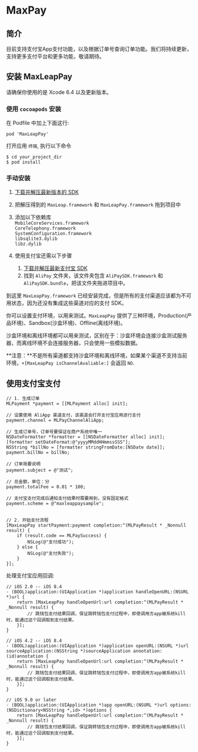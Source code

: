 # MaxPay

## 简介

目前支持支付宝App支付功能，以及根据订单号查询订单功能。我们将持续更新，支持更多支付平台和更多功能，敬请期待。

## 安装 MaxLeapPay

请确保你使用的是 Xcode 6.4 以及更新版本。

### 使用 `cocoapods` 安装

在 Podfile 中加上下面这行:

```
pod 'MaxLeapPay'
```

打开应用 `终端`, 执行以下命令

```
$ cd your_project_dir
$ pod install
```
	
### 手动安装

1. [下载并解压最新版本的 SDK](https://github.com/MaxLeap/SDK-iOS/releases)
2. 把解压得到的 `MaxLeap.framework` 和 `MaxLeapPay.framework` 拖到项目中 
3. 添加以下依赖库</br>
	`MobileCoreServices.framework`</br>
	`CoreTelephony.framework`</br>
	`SystemConfiguration.framework`</br>
	`libsqlite3.dylib`</br>
	`libz.dylib`</br>

4. 使用支付宝还需以下步骤

	1. [下载并解压最新支付宝 SDK](https://doc.open.alipay.com/doc2/detail.htm?spm=0.0.0.0.5TxcD7&treeId=59&articleId=103563&docType=1)
	2. 找到 `AliPay` 文件夹，该文件夹包含 `AliPaySDK.framework` 和 `AliPaySDK.bundle`，把该文件夹拖进项目中。

到这里 `MaxLeapPay.framework` 已经安装完成，但是所有的支付渠道应该都为不可用状态，因为还没有集成这些渠道对应的支付 SDK。

你可以设置支付环境，以用来测试。`MaxLeapPay` 提供了三种环境，Production(产品环境)、Sandbox(沙盒环境)、Offline(离线环境)。

沙盒环境和离线环境都可以用来测试，区别在于：沙盒环境会连接沙盒测试服务器，而离线环境不会连接服务器，只会使用一些模拟数据。

**注意：**不是所有渠道都支持沙盒环境和离线环境，如果某个渠道不支持当前环境，`+[MaxLeapPay isChannelAvaliable:]` 会返回 `NO`.

## 使用支付宝支付

```
// 1. 生成订单
MLPayment *payment = [[MLPayment alloc] init];

// 设置使用 AliApp 渠道支付，该渠道会打开支付宝应用进行支付
payment.channel = MLPayChannelAliApp;

// 生成订单号，订单号要保证在商户系统中唯一
NSDateFormatter *formatter = [[NSDateFormatter alloc] init];
[formatter setDateFormat:@"yyyyMMddHHmmssSSS"];
NSString *billNo = [formatter stringFromDate:[NSDate date]];
payment.billNo = billNo;

// 订单简要说明
payment.subject = @"测试";

// 总金额，单位：分
payment.totalFee = 0.01 * 100;

// 支付宝支付完成后通知支付结果时需要用到，没有固定格式
payment.scheme = @"maxleappaysample";


// 2. 开始支付流程
[MaxLeapPay startPayment:payment completion:^(MLPayResult * _Nonnull result) {
    if (result.code == MLPaySuccess) {
        NSLog(@"支付成功");
    } else {
        NSLog(@"支付失败");
    }
}];
```

处理支付宝应用回调:

```
// iOS 2.0 -- iOS 8.4
- (BOOL)application:(UIApplication *)application handleOpenURL:(NSURL *)url {
    return [MaxLeapPay handleOpenUrl:url completion:^(MLPayResult * _Nonnull result) {
        // 跳钱包支付结果回调，保证跳转钱包支付过程中，即使调用方app被系统kill时，能通过这个回调取到支付结果。
    }];
}

// iOS 4.2 -- iOS 8.4
- (BOOL)application:(UIApplication *)application openURL:(NSURL *)url sourceApplication:(NSString *)sourceApplication annotation:(id)annotation {
    return [MaxLeapPay handleOpenUrl:url completion:^(MLPayResult * _Nonnull result) {
        // 跳钱包支付结果回调，保证跳转钱包支付过程中，即使调用方app被系统kill时，能通过这个回调取到支付结果。
    }];
}

// iOS 9.0 or later
- (BOOL)application:(UIApplication *)app openURL:(NSURL *)url options:(NSDictionary<NSString *,id> *)options {
    return [MaxLeapPay handleOpenUrl:url completion:^(MLPayResult * _Nonnull result) {
        // 跳钱包支付结果回调，保证跳转钱包支付过程中，即使调用方app被系统kill时，能通过这个回调取到支付结果。
    }];
}
```
